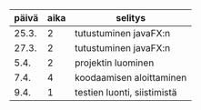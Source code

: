 ﻿| päivä | aika | selitys |
| ----- | ---- | ------- |
| 25.3. | 2    | tutustuminen javaFX:n       |
| 27.3. | 2    | tutustuminen javaFX:n       |
| 5.4.  | 2    | projektin luominen          |
| 7.4.  | 4    | koodaamisen aloittaminen    |
| 9.4.  | 1    | testien luonti, siistimistä |
